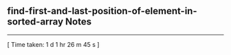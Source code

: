 <h2>find-first-and-last-position-of-element-in-sorted-array Notes</h2><hr>[ Time taken: 1 d 1 hr 26 m 45 s ]